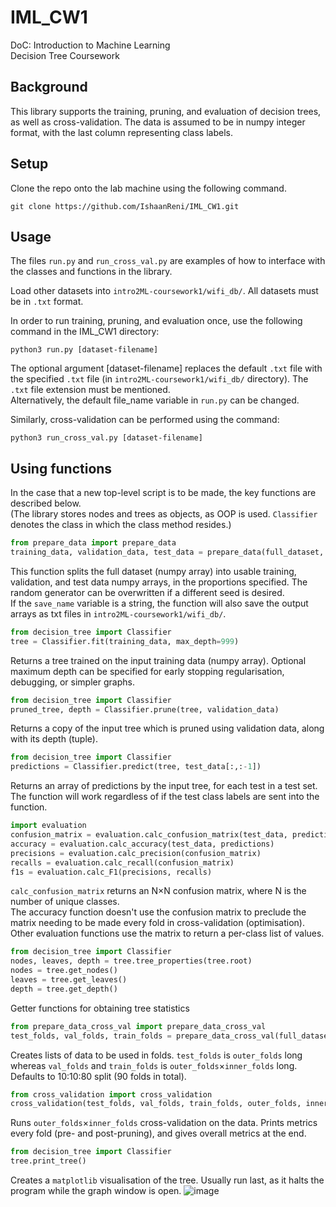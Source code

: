 # IML_CW1
DoC: Introduction to Machine Learning  
Decision Tree Coursework

## Background
This library supports the training, pruning, and evaluation of decision trees, as well as cross-validation.
The data is assumed to be in numpy integer format, with the last column representing class labels.

## Setup
Clone the repo onto the lab machine using the following command.
````shell
git clone https://github.com/IshaanReni/IML_CW1.git
````
  
## Usage
The files `run.py` and `run_cross_val.py` are examples of how to interface with the classes and functions in the library.
  
Load other datasets into `intro2ML-coursework1/wifi_db/`. All datasets must be in `.txt` format.
  
In order to run training, pruning, and evaluation once, use the following command in the IML_CW1 directory:
````shell
python3 run.py [dataset-filename]
````
The optional argument [dataset-filename] replaces the default `.txt` file with the specified `.txt` file (in `intro2ML-coursework1/wifi_db/` directory). The `.txt` file extension must be mentioned.  
Alternatively, the default file_name variable in `run.py` can be changed.
  
Similarly, cross-validation can be performed using the command:
````shell
python3 run_cross_val.py [dataset-filename]
````
  
## Using functions
In the case that a new top-level script is to be made, the key functions are described below.  
(The library stores nodes and trees as objects, as OOP is used. `Classifier` denotes the class in which the class method resides.)
  
````python
from prepare_data import prepare_data 
training_data, validation_data, test_data = prepare_data(full_dataset, test_prop=0.1, val_prop=0.1, random_gen=np.random.default_rng(8), save_name=None)
````
This function splits the full dataset (numpy array) into usable training, validation, and test data numpy arrays, in the proportions specified. The random generator can be overwritten if a different seed is desired.  
If the `save_name` variable is a string, the function will also save the output arrays as txt files in `intro2ML-coursework1/wifi_db/`.  
  
  
````python
from decision_tree import Classifier
tree = Classifier.fit(training_data, max_depth=999)
````
Returns a tree trained on the input training data (numpy array). Optional maximum depth can be specified for early stopping regularisation, debugging, or simpler graphs.  
  
  
````python
from decision_tree import Classifier
pruned_tree, depth = Classifier.prune(tree, validation_data)
````
Returns a copy of the input tree which is pruned using validation data, along with its depth (tuple).  
  
  
````python
from decision_tree import Classifier
predictions = Classifier.predict(tree, test_data[:,:-1])
````
Returns an array of predictions by the input tree, for each test in a test set. The function will work regardless of if the test class labels are sent into the function.  
  
  
````python
import evaluation
confusion_matrix = evaluation.calc_confusion_matrix(test_data, predictions)
accuracy = evaluation.calc_accuracy(test_data, predictions)
precisions = evaluation.calc_precision(confusion_matrix)
recalls = evaluation.calc_recall(confusion_matrix)
f1s = evaluation.calc_F1(precisions, recalls)
````
`calc_confusion_matrix` returns an N×N confusion matrix, where N is the number of unique classes.  
The accuracy function doesn't use the confusion matrix to preclude the matrix needing to be made every fold in cross-validation (optimisation).  
Other evaluation functions use the matrix to return a per-class list of values.  
  
  
````python
from decision_tree import Classifier
nodes, leaves, depth = tree.tree_properties(tree.root)
nodes = tree.get_nodes()
leaves = tree.get_leaves()
depth = tree.get_depth()
````
Getter functions for obtaining tree statistics  
  
  
````python
from prepare_data_cross_val import prepare_data_cross_val
test_folds, val_folds, train_folds = prepare_data_cross_val(full_dataset, random_gen=np.random.default_rng(8), outer_folds=10, inner_folds=9)
````
Creates lists of data to be used in folds. `test_folds` is `outer_folds` long whereas `val_folds` and `train_folds` is `outer_folds`×`inner_folds` long.  
Defaults to 10:10:80 split (90 folds in total).  
  
  
````python
from cross_validation import cross_validation
cross_validation(test_folds, val_folds, train_folds, outer_folds, inner_folds)
````
Runs `outer_folds`×`inner_folds` cross-validation on the data. Prints metrics every fold (pre- and post-pruning), and gives overall metrics at the end.  
  
  
````python
from decision_tree import Classifier
tree.print_tree()
````
Creates a `matplotlib` visualisation of the tree. Usually run last, as it halts the program while the graph window is open.
![image](https://user-images.githubusercontent.com/93332879/199309005-5ded8375-693f-44b1-bebe-da41d59d1c38.png)
